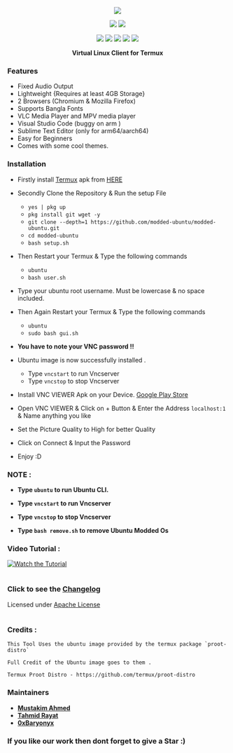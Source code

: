 <p align="center">
<img src="./distro/image.jpg">
</p>
<p align="center">
<img src="https://img.shields.io/badge/MADE%20IN-TURKEY-green?colorA=%23ff0000&colorB=%23017e40&style=for-the-badge">
<img src="https://img.shields.io/badge/Version-1.0-blue?style=for-the-badge">
</p>
<p align="center">
<img src="https://img.shields.io/badge/Written%20In-Bash-darkgreen?style=flat-square">
<img src="https://img.shields.io/badge/Open%20Source-Yes-darkviolet?style=flat-square">
<img src="https://img.shields.io/github/stars/thisaducat/linux-liquid?style=flat-square">
<img src="https://img.shields.io/github/issues/thisaducat/liquid-linux?color=red&style=flat-square">
<img src="https://img.shields.io/github/forks/thisaducat/linux-liquid?color=teal&style=flat-square">
</p>
<p align="center"><b>Virtual Linux Client for Termux</b></p>

### Features

- Fixed Audio Output
- Lightweight {Requires at least 4GB Storage}
- 2 Browsers (Chromium & Mozilla Firefox)
- Supports Bangla Fonts
- VLC Media Player and MPV media player
- Visual Studio Code (buggy on arm )
- Sublime Text Editor (only for arm64/aarch64)
- Easy for Beginners
- Comes with some cool themes.

### Installation
- Firstly install [Termux](https://termux.com) apk from [HERE](https://f-droid.org/repo/com.termux_118.apk)
- Secondly Clone the Repository & Run the setup File

  - `yes | pkg up`
  - `pkg install git wget -y`
  - `git clone --depth=1 https://github.com/modded-ubuntu/modded-ubuntu.git`
  - `cd modded-ubuntu`
  - `bash setup.sh`

- Then Restart your Termux & Type the following commands

   - `ubuntu`
   - `bash user.sh`

- Type your ubuntu root username. Must be lowercase & no space included.

- Then Again Restart your Termux & Type the following commands

   - `ubuntu`
   - `sudo bash gui.sh`

- **You have to note your VNC password !!**

- Ubuntu image is now successfully installed .

  - Type `vncstart` to run Vncserver
  - Type `vncstop` to stop Vncserver

- Install VNC VIEWER Apk on your Device. [Google Play Store](https://play.google.com/store/apps/details?id=com.realvnc.viewer.android&hl=en)

- Open VNC VIEWER & Click on + Button & Enter the Address `localhost:1` & Name anything you like
- Set the Picture Quality to High for better Quality
- Click on Connect & Input the Password 
- Enjoy :D

### NOTE :

- **Type `ubuntu` to run Ubuntu CLI.**
- **Type `vncstart` to run Vncserver**
- **Type `vncstop` to stop Vncserver**

- **Type `bash remove.sh` to remove Ubuntu Modded Os**

### Video Tutorial : 

[![Watch the Tutorial](./distro/image1.jpg)](https://mega.nz/embed/QvIC1TLQ#3z27MRNPwANAg6JTtx1Ei8kDouOZsZgk00bg4TsJMNQ!1m)

#
### Click to see the [Changelog](./CHANGELOG.md)
Licensed under [Apache License](./LICENSE)
#

### Credits : 

```
This Tool Uses the ubuntu image provided by the termux package `proot-distro` 

Full Credit of the Ubuntu image goes to them .

Termux Proot Distro - https://github.com/termux/proot-distro
```

### Maintainers

- [**Mustakim Ahmed**](https://github.com/BDhackers009)
- [**Tahmid Rayat**](https://github.com/htr-tech)
- [**0xBaryonyx**](https://github.com/Mahfuz-THBD)


### If you like our work then dont forget to give a Star :)

